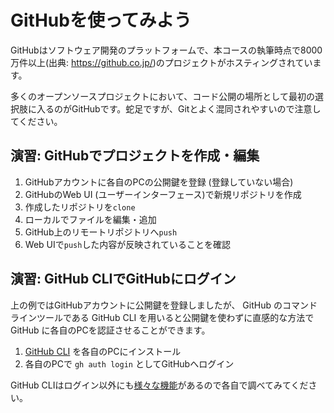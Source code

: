 # GitHubを使ってみよう

GitHubはソフトウェア開発のプラットフォームで、本コースの執筆時点で8000万件以上(出典: <https://github.co.jp/>)のプロジェクトがホスティングされています。

多くのオープンソースプロジェクトにおいて、コード公開の場所として最初の選択肢に入るのがGitHubです。蛇足ですが、Gitとよく混同されやすいので注意してください。

## 演習: GitHubでプロジェクトを作成・編集

1. GitHubアカウントに各自のPCの公開鍵を登録 (登録していない場合)
2. GitHubのWeb UI (ユーザーインターフェース)で新規リポジトリを作成
3. 作成したリポジトリを`clone`
4. ローカルでファイルを編集・追加
5. GitHub上のリモートリポジトリへ`push`
6. Web UIで`push`した内容が反映されていることを確認

## 演習: GitHub CLIでGitHubにログイン

上の例ではGitHubアカウントに公開鍵を登録しましたが、 GitHub のコマンドラインツールである GitHub CLI を用いると公開鍵を使わずに直感的な方法で GitHub に各自のPCを認証させることができます。

1. [GitHub CLI](https://cli.github.com/) を各自のPCにインストール
2. 各自のPCで `gh auth login` としてGitHubへログイン

GitHub CLIはログイン以外にも[様々な機能](https://cli.github.com/manual/)があるので各自で調べてみてください。
